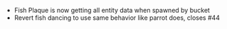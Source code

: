 * Fish Plaque is now getting all entity data when spawned by bucket
* Revert fish dancing to use same behavior like parrot does, closes #44
